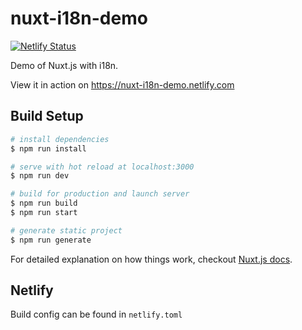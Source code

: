# nuxt-i18n-demo

[![Netlify Status](https://api.netlify.com/api/v1/badges/bb0f9441-2b73-4775-9fd5-4ab469506045/deploy-status)](https://app.netlify.com/sites/nuxt-i18n-demo/deploys)

Demo of Nuxt.js with i18n.

View it in action on https://nuxt-i18n-demo.netlify.com

## Build Setup

``` bash
# install dependencies
$ npm run install

# serve with hot reload at localhost:3000
$ npm run dev

# build for production and launch server
$ npm run build
$ npm run start

# generate static project
$ npm run generate
```

For detailed explanation on how things work, checkout [Nuxt.js docs](https://nuxtjs.org).

## Netlify

Build config can be found in `netlify.toml`
